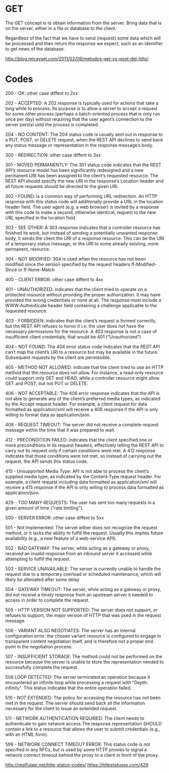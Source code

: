 # GET

The GET concept is to obtain information from the server. Bring data that is on the server, either in a file or database to the client.

Regardless of the fact that we have to send (request) some data which will be processed and then return the response we expect, such as an identifier to get news of the database.

http://blog.micayael.com/2011/02/09/metodos-get-vs-post-del-http/

# Codes

200 - OK: other case diffent to 2xx

202 - ACCEPTED: A 202 response is typically used for actions that take a long while to process. Its purpose is to allow a server to accept a request
for some other process (perhaps a batch-oriented process that is only run once per day) without requiring that the user agent’s connection to the
server persist until the process is completed.

204 - NO CONTENT: The 204 status code is usually sent out in response to a PUT, POST, or DELETE request, when the REST API declines to send back
any status message or representation in the response message’s body.

300 - REDIRECTION: other case diffent to 3xx

301 - MOVED PERMANENTLY: The 301 status code indicates that the REST API’s resource model has been significantly redesigned and a new permanent URI has been
assigned to the client’s requested resource. The REST API should specify the new URI in the response’s Location header and all future requests should be
directed to the given URI.

302 - FOUND: is a common way of performing URL redirection. An HTTP response with this status code will additionally provide a URL in the location
header field. The user agent (e.g. a web browser) is invited by a response with this code to make a second, otherwise identical, request to the new
URL specified in the location field.

303 - SEE OTHER: A 303 response indicates that a controller resource has finished its work, but instead of sending a potentially unwanted response body,
it sends the client the URI of a response resource. This can be the URI of a temporary status message, or the URI to some already existing, more permanent,
resource.

304 - NOT MODIFIED: 304 is used when the resource has not been modified since the version specified by the request headers If-Modified-Since or If-None-Match

400 - CLIENT ERROR: other case diffent to 4xx

401 - UNAUTHORIZED:  indicates that the client tried to operate on a protected resource without providing the proper authorization. It may have provided the
wrong credentials or none at all. The response must include a WWW-Authenticate header field containing a challenge applicable to the requested resource.

403 - FORBIDDEN:  indicates that the client’s request is formed correctly, but the REST API refuses to honor it i.e. the user does not have the necessary
permissions for the resource. A 403 response is not a case of insufficient client credentials; that would be 401 (“Unauthorized”)

404 - NOT FOUND: The 404 error status code indicates that the REST API can’t map the client’s URI to a resource but may be available in the future.
Subsequent requests by the client are permissible.

405 - METHOD NOT ALLOWED:  indicate that the client tried to use an HTTP method that the resource does not allow. For instance, a read-only resource could support
only GET and HEAD, while a controller resource might allow GET and POST, but not PUT or DELETE.

406 - NOT ACCEPTABLE: The 406 error response indicates that the API is not able to generate any of the client’s preferred media types, as indicated by the Accept
request header. For example, a client request for data formatted as application/xml will receive a 406 response if the API is only willing to format data as
application/json.

408 - REQUEST TIMEOUT: The server did not receive a complete request message within the time that it was prepared to wait.

412 - PRECONDITION FAILED:  indicates that the client specified one or more preconditions in its request headers, effectively telling the REST API to carry out
its request only if certain conditions were met. A 412 response indicates that those conditions were not met, so instead of carrying out the request,
the API sends this status code.

415 - Unsupported Media Type:  API is not able to process the client’s supplied media type, as indicated by the Content-Type request header. For example,
a client request including data formatted as application/xml will receive a 415 response if the API is only willing to process data formatted as
application/json.

429 - TOO MANY REQUESTS: The user has sent too many requests in a given amount of time ("rate limiting").

500 - SERVER ERROR: other case diffent to 5xx

501 - Not Implemented: The server either does not recognize the request method, or it lacks the ability to fulfill the request. Usually this implies future
availability (e.g., a new feature of a web-service API).

502 - BAD GATEWAY: The server, while acting as a gateway or proxy, received an invalid response from an inbound server it accessed while attempting
to fulfill the request.

503 - SERVICE UNAVAILABLE: The server is currently unable to handle the request due to a temporary overload or scheduled maintenance,
which will likely be alleviated after some delay

504 - GATEWAY TIMEOUT: The server, while acting as a gateway or proxy, did not receive a timely response from an upstream server it needed
to access in order to complete the request.

505 - HTTP VERSION NOT SUPPORTED: The server does not support, or refuses to support, the major version of HTTP that was used in the request message.

506 - VARIANT ALSO NEGOTIATES: The server has an internal configuration error: the chosen variant resource is configured to engage in transparent
content negotiation itself, and is therefore not a proper end point in the negotiation process.

507 - INSUFFICIENT STORAGE: The method could not be performed on the resource because the server is unable to store the representation
needed to successfully complete the request.

508 LOOP DETECTED: The server terminated an operation because it encountered an infinite loop while processing a request with "Depth: infinity".
This status indicates that the entire operation failed.

510 - NOT EXTENDED: The policy for accessing the resource has not been met in the request. The server should send back all the information
necessary for the client to issue an extended request.

511 - NETWORK AUTHENTICATION REQUIRED: The client needs to authenticate to gain network access.The response representation SHOULD contain a link to a resource that allows the user to
submit credentials (e.g., with an HTML form).

599 - NETWORK CONNECT TIMEOUT ERROR: This status code is not specified in any RFCs, but is used by some HTTP proxies to signal a network connect
timeout behind the proxy to a client in front of the proxy.

http://restfulapi.net/http-status-codes/
https://httpstatuses.com/429
